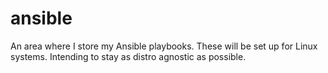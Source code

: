 # ansible
An area where I store my Ansible playbooks.
These will be set up for Linux systems.  Intending to stay as distro agnostic as possible.
